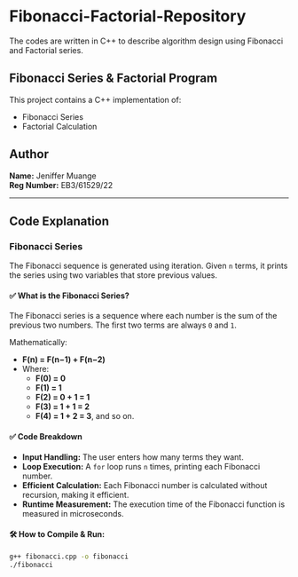 # Fibonacci-Factorial-Repository

The codes are written in C++ to describe algorithm design using Fibonacci and Factorial series.

## Fibonacci Series & Factorial Program

This project contains a C++ implementation of:
- Fibonacci Series
- Factorial Calculation

## Author

**Name:** Jeniffer Muange  
**Reg Number:** EB3/61529/22  

---

## Code Explanation

### Fibonacci Series

The Fibonacci sequence is generated using iteration. Given `n` terms, it prints the series using two variables that store previous values.

#### ✅ What is the Fibonacci Series?
The Fibonacci series is a sequence where each number is the sum of the previous two numbers. The first two terms are always `0` and `1`.

Mathematically:  
- **F(n) = F(n−1) + F(n−2)**  
- Where:  
  - **F(0) = 0**  
  - **F(1) = 1**  
  - **F(2) = 0 + 1 = 1**  
  - **F(3) = 1 + 1 = 2**  
  - **F(4) = 1 + 2 = 3**, and so on.

#### ✅ Code Breakdown
- **Input Handling:** The user enters how many terms they want.  
- **Loop Execution:** A `for` loop runs `n` times, printing each Fibonacci number.  
- **Efficient Calculation:** Each Fibonacci number is calculated without recursion, making it efficient.  
- **Runtime Measurement:** The execution time of the Fibonacci function is measured in microseconds.  

#### 🛠 How to Compile & Run:
```sh
g++ fibonacci.cpp -o fibonacci
./fibonacci
